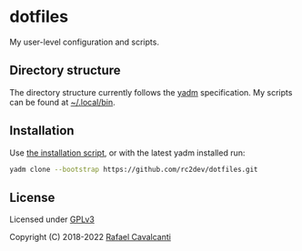 # dotfiles

My user-level configuration and scripts.

## Directory structure

The directory structure currently follows the [yadm](https://yadm.io/)
specification. My scripts can be found at
[~/.local/bin](https://github.com/rc2dev/dotfiles/tree/master/.local/bin).

## Installation

Use [the installation script](../.config/yadm/install), or with the latest yadm installed run:

```sh
yadm clone --bootstrap https://github.com/rc2dev/dotfiles.git
```

## License

Licensed under [GPLv3](LICENSE)

Copyright (C) 2018-2022 [Rafael Cavalcanti](https://rafaelc.org/dev)
